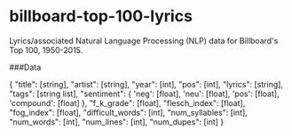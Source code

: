 # billboard-top-100-lyrics

Lyrics/associated Natural Language Processing (NLP) data for Billboard's Top 100, 1950-2015.

###Data

{
  "title": [string],
  "artist": [string],
  "year": [int],
  "pos": [int],
  "lyrics": [string],
  "tags": [string list],
  "sentiment": {
    'neg': [float],
    'neu': [float],
    'pos': [float],
    'compound': [float]
  },
  "f_k_grade": [float],
  "flesch_index": [float],
  "fog_index": [float],
  "difficult_words": [int],
  "num_syllables": [int],
  "num_words": [int],
  "num_lines": [int],
  "num_dupes": [int]
}
